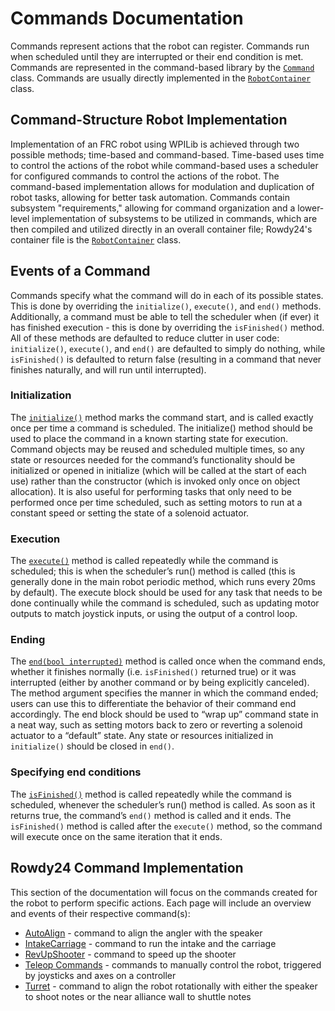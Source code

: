 # Commands Documentation

Commands represent actions that the robot can register. Commands run when scheduled until they are interrupted or their end condition is met. Commands are represented in the command-based library by the [`Command`](https://github.wpilib.org/allwpilib/docs/release/java/edu/wpi/first/wpilibj2/command/Command.html) class. Commands are usually directly implemented in the [`RobotContainer`](../../../src/main/java/frc/robot/RobotContainer.java) class.

## Command-Structure Robot Implementation

Implementation of an FRC robot using WPILib is achieved through two possible methods; time-based and command-based. Time-based uses time to control the actions of the robot while command-based uses a scheduler for configured commands to control the actions of the robot. The command-based implementation allows for modulation and duplication of robot tasks, allowing for better task automation. Commands contain subsystem "requirements," allowing for command organization and a lower-level implementation of subsystems to be utilized in commands, which are then compiled and utilized directly in an overall container file; Rowdy24's container file is the [`RobotContainer`](../../../src/main/java/frc/robot/subsystems/Swerve.java) class.

## Events of a Command

Commands specify what the command will do in each of its possible states. This is done by overriding the `initialize()`, `execute()`, and `end()` methods. Additionally, a command must be able to tell the scheduler when (if ever) it has finished execution - this is done by overriding the `isFinished()` method. All of these methods are defaulted to reduce clutter in user code: `initialize()`, `execute()`, and `end()` are defaulted to simply do nothing, while `isFinished()` is defaulted to return false (resulting in a command that never finishes naturally, and will run until interrupted).

### Initialization

The [`initialize()`](https://github.wpilib.org/allwpilib/docs/release/java/edu/wpi/first/wpilibj2/command/Command.html#initialize()) method marks the command start, and is called exactly once per time a command is scheduled. The initialize() method should be used to place the command in a known starting state for execution. Command objects may be reused and scheduled multiple times, so any state or resources needed for the command’s functionality should be initialized or opened in initialize (which will be called at the start of each use) rather than the constructor (which is invoked only once on object allocation). It is also useful for performing tasks that only need to be performed once per time scheduled, such as setting motors to run at a constant speed or setting the state of a solenoid actuator.

### Execution

The [`execute()`](https://github.wpilib.org/allwpilib/docs/release/java/edu/wpi/first/wpilibj2/command/Command.html#execute()) method is called repeatedly while the command is scheduled; this is when the scheduler’s run() method is called (this is generally done in the main robot periodic method, which runs every 20ms by default). The execute block should be used for any task that needs to be done continually while the command is scheduled, such as updating motor outputs to match joystick inputs, or using the output of a control loop.

### Ending

The [`end(bool interrupted)`](https://github.wpilib.org/allwpilib/docs/release/java/edu/wpi/first/wpilibj2/command/Command.html#end(boolean)) method is called once when the command ends, whether it finishes normally (i.e. `isFinished()` returned true) or it was interrupted (either by another command or by being explicitly canceled). The method argument specifies the manner in which the command ended; users can use this to differentiate the behavior of their command end accordingly. The end block should be used to “wrap up” command state in a neat way, such as setting motors back to zero or reverting a solenoid actuator to a “default” state. Any state or resources initialized in `initialize()` should be closed in `end()`.

### Specifying end conditions

The [`isFinished()`](https://github.wpilib.org/allwpilib/docs/release/java/edu/wpi/first/wpilibj2/command/Command.html#end(boolean)) method is called repeatedly while the command is scheduled, whenever the scheduler’s run() method is called. As soon as it returns true, the command’s `end()` method is called and it ends. The `isFinished()` method is called after the `execute()` method, so the command will execute once on the same iteration that it ends.

## Rowdy24 Command Implementation

This section of the documentation will focus on the commands created for the robot to perform specific actions. Each page will include an overview and events of their respective command(s):
- [AutoAlign](AUTO_ALIGN) - command to align the angler with the speaker
- [IntakeCarriage](INTAKE_CARRIAGE) - command to run the intake and the carriage
- [RevUpShooter](REV_UP_SHOOTER) - command to speed up the shooter
- [Teleop Commands](TELEOP_COMMANDS) - commands to manually control the robot, triggered by joysticks and axes on a controller
- [Turret](TURRET.md) - command to align the robot rotationally with either the speaker to shoot notes or the near alliance wall to shuttle notes